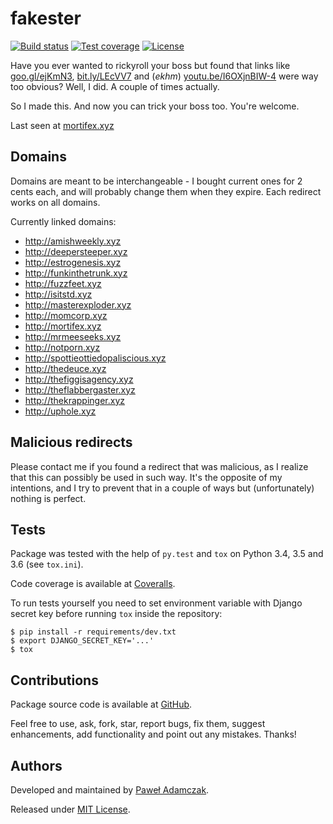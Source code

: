 # fakester
[![Build status](https://img.shields.io/travis/pawelad/fakester.svg)][travis]
[![Test coverage](https://img.shields.io/coveralls/pawelad/fakester.svg)][coveralls]
[![License](https://img.shields.io/github/license/pawelad/fakester.svg)][license]

Have you ever wanted to rickyroll your boss but found that links like
[goo.gl/ejKmN3](https://goo.gl/ejKmN3), [bit.ly/LEcVV7](https://bit.ly/LEcVV7)
and (*ekhm*) [youtu.be/I6OXjnBIW-4](https://youtu.be/I6OXjnBIW-4) were way too
obvious? Well, I did. A couple of times actually.

So I made this. And now you can trick your boss too. You're welcome.

Last seen at [mortifex.xyz](http://mortifex.xyz)

## Domains
Domains are meant to be interchangeable - I bought current ones for 2 cents
each, and will probably change them when they expire. Each redirect works on 
all domains.

Currently linked domains:
- http://amishweekly.xyz
- http://deepersteeper.xyz
- http://estrogenesis.xyz
- http://funkinthetrunk.xyz
- http://fuzzfeet.xyz
- http://isitstd.xyz
- http://masterexploder.xyz
- http://momcorp.xyz
- http://mortifex.xyz
- http://mrmeeseeks.xyz
- http://notporn.xyz
- http://spottieottiedopaliscious.xyz
- http://thedeuce.xyz
- http://thefiggisagency.xyz
- http://theflabbergaster.xyz
- http://thekrappinger.xyz
- http://uphole.xyz

## Malicious redirects
Please contact me if you found a redirect that was malicious, as I realize that 
this can possibly be used in such way. It's the opposite of my intentions,
and I try to prevent that in a couple of ways but (unfortunately) nothing is 
perfect.

## Tests
Package was tested with the help of `py.test` and `tox` on Python 3.4, 3.5
and 3.6 (see `tox.ini`).

Code coverage is available at [Coveralls][coveralls].

To run tests yourself you need to set environment variable with Django secret
key before running `tox` inside the repository:

```shell
$ pip install -r requirements/dev.txt
$ export DJANGO_SECRET_KEY='...'
$ tox
```

## Contributions
Package source code is available at [GitHub][github].

Feel free to use, ask, fork, star, report bugs, fix them, suggest enhancements,
add functionality and point out any mistakes. Thanks!

## Authors
Developed and maintained by [Paweł Adamczak][pawelad].

Released under [MIT License][license].


[coveralls]: https://coveralls.io/github/pawelad/fakester
[github]: https://github.com/pawelad/fakester
[license]: https://github.com/pawelad/fakester/blob/master/LICENSE
[pawelad]: https://github.com/pawelad
[travis]: https://travis-ci.org/pawelad/fakester
